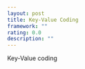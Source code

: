 ```yaml
---
layout: post
title: Key-Value Coding
framework: ""
rating: 0.0
description: ""
---
```


Key-Value coding

